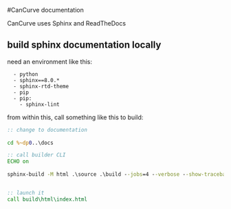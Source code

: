 #CanCurve documentation

CanCurve uses Sphinx and ReadTheDocs

## build sphinx documentation locally
need an environment like this:
```
  - python
  - sphinx==8.0.*
  - sphinx-rtd-theme
  - pip
  - pip:
    - sphinx-lint
```

from within this, call something like this to build:
```bat
:: change to documentation
 
cd %~dp0..\docs

:: call builder CLI
ECHO on
 
sphinx-build -M html .\source .\build --jobs=4 --verbose --show-traceback --nitpicky --warning-file=.\build\sphinx_warnings.txt -c .\source


:: launch it
call build\html\index.html
```